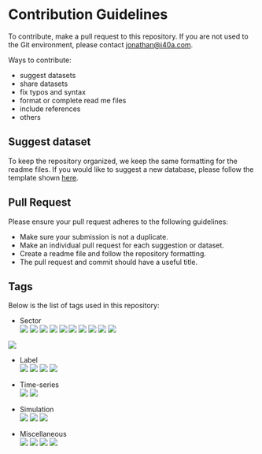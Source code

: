 # Contribution Guidelines
To contribute, make a pull request to this repository. If you are not used to the Git environment, please contact jonathan@i40a.com.

Ways to contribute:
* suggest datasets
* share datasets
* fix typos and syntax
* format or complete read me files
* include references
* others

## Suggest dataset
To keep the repository organized, we keep the same formatting for the readme files. If you would like to suggest a new database, please follow the template shown [here](<datasets/template>).

## Pull Request
Please ensure your pull request adheres to the following guidelines:

* Make sure your submission is not a duplicate.
* Make an individual pull request for each suggestion or dataset.
* Create a readme file and follow the repository formatting.
* The pull request and commit should have a useful title.


## Tags
Below is the list of tags used in this repository:

-  Sector\
  ![](<https://img.shields.io/badge/sector-battery-ff69b4.svg>)
  ![](https://img.shields.io/badge/sector-automotiv-green.svg)
  ![](https://img.shields.io/badge/sector-chemical-red.svg)
  ![](https://img.shields.io/badge/sector-control_loop-darkgreen.svg)
  ![](https://img.shields.io/badge/sector-mechanical-purple.svg)
  ![](https://img.shields.io/badge/sector-oil_and_gas-darkblue.svg)
  ![](https://img.shields.io/badge/sector-control_loop-darkgreen.svg)
  ![](https://img.shields.io/badge/sector-power-lightblue.svg)
  ![](https://img.shields.io/badge/sector-semicon-blue.svg)
  ![](https://img.shields.io/badge/sector-steel-lightgray.svg)

  ![](https://img.shields.io/badge/sector-other-333333.svg)

- Label\
  ![](https://img.shields.io/badge/labeled-yes-blue.svg)
  ![](https://img.shields.io/badge/labeled-no-red.svg)
  ![](https://img.shields.io/badge/labeled-implicit-green.svg)
  ![](https://img.shields.io/badge/labeled-meta--only-yellow.svg)

- Time-series\
  ![](https://img.shields.io/badge/time--series-yes-blue.svg)
  ![](https://img.shields.io/badge/time--series-no-red.svg)

- Simulation\
  ![](<https://img.shields.io/badge/simulation-yes-blue.svg>) 
  ![](<https://img.shields.io/badge/simulation-no-red.svg>)
  ![](<https://img.shields.io/badge/simulation-simulated_and_real-green.svg>)   

- Miscellaneous\
  ![](https://img.shields.io/badge/any-gray.svg)
  ![](https://img.shields.io/badge/keywords-gray.svg)
  ![](https://img.shields.io/badge/you-gray.svg)
  ![](https://img.shields.io/badge/want-gray.svg)

